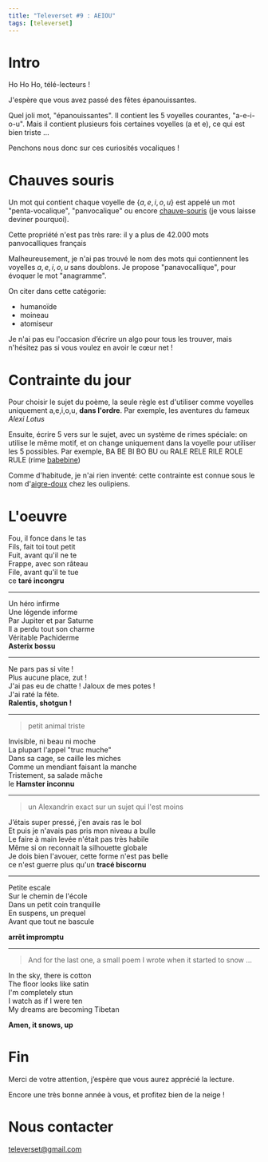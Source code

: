 ```yaml
---
title: "Televerset #9 : AEIOU"
tags: [televerset]
---
```


# Intro

Ho Ho Ho, télé-lecteurs !

J'espère que vous avez passé des fêtes épanouissantes.

Quel joli mot, "épanouissantes". Il contient les 5 voyelles courantes, "a-e-i-o-u". Mais il contient plusieurs fois certaines voyelles (a et e), ce qui est bien triste ...

Penchons nous donc sur ces curiosités vocaliques !

# Chauves souris

Un mot qui contient chaque voyelle de $\{a,e,i,o,u\}$ est appelé un mot "penta-vocalique", "panvocalique" ou encore [chauve-souris](https://www.motsqui.com/mots-5-voyelles/index.php) (je vous laisse deviner pourquoi).

Cette propriété n'est pas très rare: il y a plus de 42.000 mots panvocalliques français


Malheureusement, je n'ai pas trouvé le nom des mots qui contiennent les voyelles $a,e,i,o,u$ sans doublons. Je propose "panavocallique", pour évoquer le mot "anagramme".

On citer dans cette catégorie:
- humanoïde
- moineau
- atomiseur

Je n'ai pas eu l'occasion d’écrire un algo pour tous les trouver, mais n'hésitez pas si vous voulez en avoir le cœur net !

# Contrainte du jour


Pour choisir le sujet du poème, la seule règle est d'utiliser comme voyelles uniquement a,e,i,o,u, **dans l'ordre**. Par exemple, les aventures du fameux *Alexi Lotus*

Ensuite, écrire 5 vers sur le sujet, avec un système de rimes spéciale: on utilise le même motif, et on change uniquement dans la voyelle pour utiliser les 5 possibles. Par exemple, BA BE BI BO BU ou RALE RELE RILE ROLE RULE (rime [babebine](https://bric-a-brac.org/lettres/babebines.php))

Comme d'habitude, je n'ai rien inventé: cette contrainte est connue sous le nom d'[aigre-doux](https://www.oulipo.net/fr/contraintes/aigre-doux-0) chez les oulipiens.
# L'oeuvre


Fou, il fonce dans le tas  
Fils, fait toi tout petit  
Fuit, avant qu'il ne te  
Frappe, avec son râteau  
File, avant qu'il te tue  
ce **taré incongru**

---



Un héro infirme  
Une légende informe  
Par Jupiter et par Saturne  
Il a perdu tout son charme  
Véritable Pachiderme  
**Asterix bossu**

---



Ne pars pas si vite !  
Plus aucune place, zut !  
J'ai pas eu de chatte ! 
Jaloux de mes potes !  
J'ai raté la fête.  
**Ralentis, shotgun !**

---

> petit animal triste

Invisible, ni beau ni moche  
La plupart l'appel "truc muche"  
Dans sa cage, se caille les miches  
Comme un mendiant faisant la manche  
Tristement, sa salade mâche  
le **Hamster inconnu**

---

> un Alexandrin exact sur un sujet qui l'est moins

J’étais super pressé, j'en avais ras le bol  
Et puis je n'avais pas pris mon niveau a bulle  
Le faire à main levée n'était pas très habile  
Même si on reconnait la silhouette globale  
Je dois bien l'avouer, cette forme n'est pas belle  
ce n'est guerre plus qu'un **tracé biscornu**

---


Petite escale  
Sur le chemin de l'école  
Dans un petit coin tranquille  
En suspens, un prequel  
Avant que tout ne bascule  

**arrêt impromptu**

---



> And for the last one, a small poem I wrote when it started to snow ...

In the sky, there is cotton  
The floor looks like satin  
I'm completely stun  
I watch as if I were ten  
My dreams are becoming Tibetan

**Amen, it snows, up**

# Fin

Merci de votre attention, j’espère que vous aurez apprécié la lecture.

Encore une très bonne année à vous, et profitez bien de la neige !


# Nous contacter


televerset@gmail.com